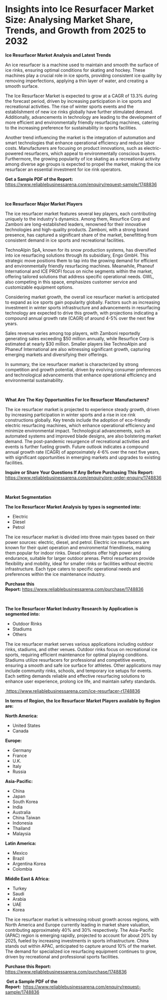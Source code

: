 <p><h1>Insights into Ice Resurfacer Market Size: Analysing Market Share, Trends, and Growth from 2025 to 2032</h1></p><p><strong>Ice Resurfacer Market Analysis and Latest Trends</strong></p>
<p><p>An ice resurfacer is a machine used to maintain and smooth the surface of ice rinks, ensuring optimal conditions for skating and hockey. These machines play a crucial role in ice sports, providing consistent ice quality by removing imperfections, applying a thin layer of water, and creating a smooth surface.</p><p>The Ice Resurfacer Market is expected to grow at a CAGR of 13.3% during the forecast period, driven by increasing participation in ice sports and recreational activities. The rise of winter sports events and the establishment of new ice rinks globally have further stimulated demand. Additionally, advancements in technology are leading to the development of more efficient and environmentally friendly resurfacing machines, catering to the increasing preference for sustainability in sports facilities.</p><p>Another trend influencing the market is the integration of automation and smart technologies that enhance operational efficiency and reduce labor costs. Manufacturers are focusing on product innovations, such as electric-powered resurfacers, which appeal to environmentally conscious buyers. Furthermore, the growing popularity of ice skating as a recreational activity among diverse age groups is expected to propel the market, making the ice resurfacer an essential investment for ice rink operators.</p></p>
<p><strong>Get a Sample PDF of the Report:&nbsp;</strong> <a href="https://www.reliablebusinessarena.com/enquiry/request-sample/1748836?utm_campaign=3646&utm_medium=2&utm_source=Github&utm_content=ia&utm_term=18042025&utm_id=ice-resurfacer">https://www.reliablebusinessarena.com/enquiry/request-sample/1748836</a></p>
<p>&nbsp;</p>
<p><strong>Ice Resurfacer Major Market Players</strong></p>
<p><p>The ice resurfacer market features several key players, each contributing uniquely to the industry's dynamics. Among them, Resurfice Corp and Zamboni are long-established leaders, renowned for their innovative technologies and high-quality products. Zamboni, with a strong brand presence, has captured a significant share of the market, benefitting from consistent demand in ice sports and recreational facilities. </p><p>TechnoAlpin SpA, known for its snow production systems, has diversified into ice resurfacing solutions through its subsidiary, Engo GmbH. This strategic move positions them to tap into the growing demand for efficient and environmentally friendly resurfacing machines. Meanwhile, Phaneuf International and ICE PROFI focus on niche segments within the market, offering tailored solutions that address specific operational needs. GWL, also competing in this space, emphasizes customer service and customizable equipment options.</p><p>Considering market growth, the overall ice resurfacer market is anticipated to expand as ice sports gain popularity globally. Factors such as increasing investment in winter sports infrastructure and advancements in resurfacing technology are expected to drive this growth, with projections indicating a compound annual growth rate (CAGR) of around 4-5% over the next few years.</p><p>Sales revenue varies among top players, with Zamboni reportedly generating sales exceeding $50 million annually, while Resurfice Corp is estimated at nearly $30 million. Smaller players like TechnoAlpin and Phaneuf International are also witnessing significant growth, capturing emerging markets and diversifying their offerings.</p><p>In summary, the ice resurfacer market is characterized by strong competition and growth potential, driven by evolving consumer preferences and technological advancements that enhance operational efficiency and environmental sustainability.</p></p>
<p>&nbsp;</p>
<p><strong>What Are The Key Opportunities For Ice Resurfacer Manufacturers?</strong></p>
<p><p>The ice resurfacer market is projected to experience steady growth, driven by increasing participation in winter sports and a rise in ice rink constructions globally. Key trends include the adoption of eco-friendly electric resurfacing machines, which enhance operational efficiency and minimize environmental impact. Technological advancements, such as automated systems and improved blade designs, are also bolstering market demand. The post-pandemic resurgence of recreational activities and events is further fueling growth. Future outlook indicates a compound annual growth rate (CAGR) of approximately 4-6% over the next five years, with significant opportunities in emerging markets and upgrades to existing facilities.</p></p>
<p><strong>Inquire or Share Your Questions If Any Before Purchasing This Report:</strong> <a href="https://www.reliablebusinessarena.com/enquiry/pre-order-enquiry/1748836?utm_campaign=3646&utm_medium=2&utm_source=Github&utm_content=ia&utm_term=18042025&utm_id=ice-resurfacer">https://www.reliablebusinessarena.com/enquiry/pre-order-enquiry/1748836</a></p>
<p>&nbsp;</p>
<p><strong>Market Segmentation</strong></p>
<p><strong>The Ice Resurfacer Market Analysis by types is segmented into:</strong></p>
<p><ul><li>Electric</li><li>Diesel</li><li>Petrol</li></ul></p>
<p><p>The ice resurfacer market is divided into three main types based on their power sources: electric, diesel, and petrol. Electric ice resurfacers are known for their quiet operation and environmental friendliness, making them popular for indoor rinks. Diesel options offer high power and endurance, suitable for larger outdoor arenas. Petrol resurfacers provide flexibility and mobility, ideal for smaller rinks or facilities without electric infrastructure. Each type caters to specific operational needs and preferences within the ice maintenance industry.</p></p>
<p><strong>Purchase this Report:&nbsp;</strong><a href="https://www.reliablebusinessarena.com/purchase/1748836?utm_campaign=3646&utm_medium=2&utm_source=Github&utm_content=ia&utm_term=18042025&utm_id=ice-resurfacer">https://www.reliablebusinessarena.com/purchase/1748836</a></p>
<p>&nbsp;</p>
<p><strong>The Ice Resurfacer Market Industry Research by Application is segmented into:</strong></p>
<p><ul><li>Outdoor Rinks</li><li>Stadiums</li><li>Others</li></ul></p>
<p><p>The ice resurfacer market serves various applications including outdoor rinks, stadiums, and other venues. Outdoor rinks focus on recreational ice sports, requiring efficient maintenance for optimal playing conditions. Stadiums utilize resurfacers for professional and competitive events, ensuring a smooth and safe ice surface for athletes. Other applications may include community rinks, schools, and temporary ice setups for events. Each setting demands reliable and effective resurfacing solutions to enhance user experience, prolong ice life, and maintain safety standards.</p></p>
<p><a href="https://www.reliablebusinessarena.com/ice-resurfacer-r1748836?utm_campaign=3646&utm_medium=2&utm_source=Github&utm_content=ia&utm_term=18042025&utm_id=ice-resurfacer">&nbsp;https://www.reliablebusinessarena.com/ice-resurfacer-r1748836</a></p>
<p><strong>In terms of Region, the Ice Resurfacer Market Players available by Region are:</strong></p>
<p>
    <p> <strong> North America: </strong>
        <ul>
            <li>United States</li>
            <li>Canada</li>
        </ul>
        </p> 
    <p> <strong> Europe: </strong>
        <ul>
            <li>Germany</li>
            <li>France</li>
            <li>U.K.</li>
            <li>Italy</li>
            <li>Russia</li>
        </ul>
        </p> 
    <p> <strong> Asia-Pacific: </strong>
        <ul>
            <li>China</li>
            <li>Japan</li>
            <li>South Korea</li>
            <li>India</li>
            <li>Australia</li>
            <li>China Taiwan</li>
            <li>Indonesia</li>
            <li>Thailand</li>
            <li>Malaysia</li>
        </ul>
        </p> 
    <p> <strong> Latin America: </strong>
        <ul>
            <li>Mexico</li>
            <li>Brazil</li>
            <li>Argentina Korea</li>
            <li>Colombia</li>
        </ul>
        </p> 
    <p> <strong> Middle East & Africa: </strong>
        <ul>
            <li>Turkey</li>
            <li>Saudi</li>
            <li>Arabia</li>
            <li>UAE</li>
            <li>Korea</li>
        </ul>
    </p>
    </p>
<p><p>The ice resurfacer market is witnessing robust growth across regions, with North America and Europe currently leading in market share valuation, contributing approximately 40% and 30% respectively. The Asia-Pacific (APAC) region is emerging rapidly, projected to account for about 20% by 2025, fueled by increasing investments in sports infrastructure. China stands out within APAC, anticipated to capture around 10% of the market. The demand for specialized ice resurfacing equipment continues to grow, driven by recreational and professional sports facilities.</p></p>
<p><strong>Purchase this Report: </strong><a href="https://www.reliablebusinessarena.com/purchase/1748836?utm_campaign=3646&utm_medium=2&utm_source=Github&utm_content=ia&utm_term=18042025&utm_id=ice-resurfacer">https://www.reliablebusinessarena.com/purchase/1748836</a></p>
<p>&nbsp;<strong>Get a Sample PDF of the Report:&nbsp;&nbsp;</strong><a href="https://www.reliablebusinessarena.com/enquiry/request-sample/1748836?utm_campaign=3646&utm_medium=2&utm_source=Github&utm_content=ia&utm_term=18042025&utm_id=ice-resurfacer">https://www.reliablebusinessarena.com/enquiry/request-sample/1748836</a></p>
<p><strong></strong></p>
<p><p></p><p></p><p></p></p>